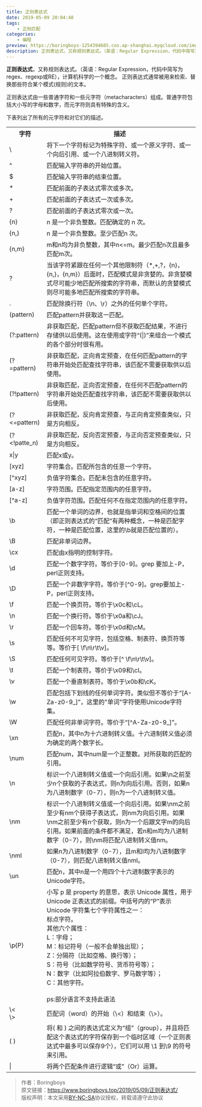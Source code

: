 ```yaml
---
title: 正则表达式
date: 2019-05-09 20:04:48
tags:
	- 正则匹配
categories:
	- 编程
preview: https://boringboys-1254394685.cos.ap-shanghai.myqcloud.com/img/52pojie.jpg
description: 正则表达式，又称规则表达式。（英语：Regular Expression，代码中简写为regex、regexp或RE），计算机科学的一个概念。
---
```


**正则表达式**，又称规则表达式。（英语：Regular Expression，代码中简写为regex、regexp或RE），计算机科学的一个概念。
正则表达式通常被用来检索、替换那些符合某个模式(规则)的文本。

正则表达式由一些普通字符和一些元字符（metacharacters）组成。普通字符包括大小写的字母和数字，而元字符则具有特殊的含义。

下表列出了所有的元字符和对它们的描述。

<table>
 <tr>
  <th>字符</th><th>描述</th> 
</tr>
 <tr>
  <td>\</td><td>将下一个字符标记为特殊字符、或一个原义字符、或一个向后引用、或一个八进制转义符。</td> 
</tr>
 <tr>
  <td>^</td><td>匹配输入字符串的开始位置。</td> 
</tr>
 <tr>
  <td>$</td><td>匹配输入字符串的结束位置。</td> 
</tr>
 <tr>
  <td>*</td><td>匹配前面的子表达式零次或多次。</td> 
</tr>
 <tr>
  <td>+</td><td>匹配前面的子表达式一次或多次。</td> 
</tr>
 <tr>
  <td>?</td><td>匹配前面的子表达式零次或一次。</td> 
</tr>
 <tr>
  <td>{n}</td><td>n 是一个非负整数。匹配确定的 n 次。</td> 
</tr>
 <tr>
  <td>{n,}</td><td>n 是一个非负整数。至少匹配n 次。</td> 
</tr>
 <tr>
  <td>{n,m}</td><td>m和n均为非负整数，其中n<=m。最少匹配n次且最多匹配m次。</td> 
</tr>
 <tr>
  <td>?</td><td>当该字符紧跟在任何一个其他限制符（*,+,?，{n}，{n,}，{n,m}）后面时，匹配模式是非贪婪的。非贪婪模式尽可能少地匹配所搜索的字符串，而默认的贪婪模式则尽可能多地匹配所搜索的字符串。</td> 
</tr>
 <tr>
  <td>.</td><td>匹配除换行符（\n、\r）之外的任何单个字符。</td> 
</tr>
 <tr>
  <td>(pattern)</td><td>匹配pattern并获取这一匹配。</td> 
</tr>
 <tr>
  <td>(?:pattern)</td><td>非获取匹配，匹配pattern但不获取匹配结果，不进行存储供以后使用。这在使用或字符“(|)”来组合一个模式的各个部分时很有用。</td> 
</tr>
 <tr>
  <td>(?=pattern)</td><td>非获取匹配，正向肯定预查，在任何匹配pattern的字符串开始处匹配查找字符串，该匹配不需要获取供以后使用。</td> 
</tr>
 <tr>
  <td>(?!pattern)</td><td>非获取匹配，正向否定预查，在任何不匹配pattern的字符串开始处匹配查找字符串，该匹配不需要获取供以后使用。</td> 
</tr>
 <tr>
  <td>(?<=pattern)</td><td>非获取匹配，反向肯定预查，与正向肯定预查类似，只是方向相反。</td> 
</tr>
 <tr>
  <td>(?<<e>!patte_n)</td><td>非获取匹配，反向否定预查，与正向否定预查类似，只是方向相反。</td> 
</tr>
 <tr>
  <td>x|y</td><td>匹配x或y。</td> 
</tr>
 <tr>
  <td>[xyz]</td><td>字符集合。匹配所包含的任意一个字符。</td> 
</tr>
 <tr>
  <td>[^xyz]</td><td>负值字符集合。匹配未包含的任意字符。</td> 
</tr>
<tr>
  <td>[a-z]</td><td>字符范围。匹配指定范围内的任意字符。</td> 
</tr>
<tr>
  <td>[^a-z]</td><td>负值字符范围。匹配任何不在指定范围内的任意字符。</td> 
</tr>
<tr>
  <td>\b</td><td>匹配一个单词的边界，也就是指单词和空格间的位置（即正则表达式的“匹配”有两种概念，一种是匹配字符，一种是匹配位置，这里的\b就是匹配位置的）。</td> 
</tr>
<tr>
  <td>\B</td><td>匹配非单词边界。</td> 
</tr>
<tr>
  <td>\cx</td><td>匹配由x指明的控制字符。</td> 
</tr>
<tr>
  <td>\d</td><td>匹配一个数字字符。等价于[0-9]。grep 要加上-P，perl正则支持。</td> 
</tr>
<tr>
  <td>\D</td><td>匹配一个非数字字符。等价于[^0-9]。grep要加上-P，perl正则支持。</td> 
</tr>
<tr>
  <td>\f</td><td>匹配一个换页符。等价于\x0c和\cL。</td> 
</tr>
<tr>
  <td>\n</td><td>匹配一个换行符。等价于\x0a和\cJ。</td> 
</tr>
<tr>
  <td>\r</td><td>匹配一个回车符。等价于\x0d和\cM。</td> 
</tr>
<tr>
  <td>\s</td><td>匹配任何不可见字符，包括空格、制表符、换页符等等。等价于[ \f\n\r\t\v]。</td> 
</tr>
<tr>
  <td>\S</td><td>匹配任何可见字符。等价于[^ \f\n\r\t\v]。</td> 
</tr>
<tr>
  <td>\t</td><td>匹配一个制表符。等价于\x09和\cI。</td> 
</tr>
<tr>
  <td>\v</td><td>匹配一个垂直制表符。等价于\x0b和\cK。</td> 
</tr>
<tr>
  <td>\w</td><td>匹配包括下划线的任何单词字符。类似但不等价于“[A-Za-z0-9_]”，这里的"单词"字符使用Unicode字符集。</td> 
</tr>
<tr>
  <td>\W</td><td>匹配任何非单词字符。等价于“[^A-Za-z0-9_]”。</td> 
</tr>
<tr>
  <td>\xn</td><td>匹配n，其中n为十六进制转义值。十六进制转义值必须为确定的两个数字长。</td> 
</tr>
<tr>
  <td>\num</td><td>匹配num，其中num是一个正整数。对所获取的匹配的引用。</td> 
</tr>
<tr>
  <td>\n</td><td>标识一个八进制转义值或一个向后引用。如果\n之前至少n个获取的子表达式，则n为向后引用。否则，如果n为八进制数字（0-7），则n为一个八进制转义值。</td> 
</tr>
<tr>
  <td>\nm</td><td>标识一个八进制转义值或一个向后引用。如果\nm之前至少有nm个获得子表达式，则nm为向后引用。如果\nm之前至少有n个获取，则n为一个后跟文字m的向后引用。如果前面的条件都不满足，若n和m均为八进制数字（0-7），则\nm将匹配八进制转义值nm。</td> 
</tr>
<tr>
  <td>\nml</td><td>如果n为八进制数字（0-7），且m和l均为八进制数字（0-7），则匹配八进制转义值nml。</td> 
</tr>
<tr>
  <td>\un</td><td>匹配n，其中n是一个用四个十六进制数字表示的Unicode字符。</td> 
</tr>

<tr>
  <td>\p{P}</td><td>小写 p 是 property 的意思，表示 Unicode 属性，用于 Unicode 正表达式的前缀。中括号内的“P”表示Unicode 字符集七个字符属性之一：<br/>标点字符。
<br/>其他六个属性：<br/>
L：字母；<br/>
M：标记符号（一般不会单独出现）；<br/>
Z：分隔符（比如空格、换行等）；<br/>
S：符号（比如数学符号、货币符号等）；<br/>
N：数字（比如阿拉伯数字、罗马数字等）；<br/>
C：其他字符。<br/><br/>
ps:部分语言不支持此语法</td> 
</tr>
<tr>
  <td>\<<br/>\></td><td>匹配词（word）的开始（\<）和结束（\>）。</td> 
</tr>
<tr>
  <td>( )</td><td>将( 和 ) 之间的表达式定义为“组”（group），并且将匹配这个表达式的字符保存到一个临时区域（一个正则表达式中最多可以保存9个），它们可以用 \1 到\9 的符号来引用。</td> 
</tr>
<tr>
  <td>|</td><td>将两个匹配条件进行逻辑“或”（Or）运算。</td> 
</tr>
</table>

>作者：Boringboys  
>原文链接：https://www.boringboys.top/2019/05/09/正则表达式/  
>版权声明：本文采用[BY-NC-SA](https://creativecommons.org/licenses/by-nc-sa/4.0/)协议授权，转载请遵守此协议
